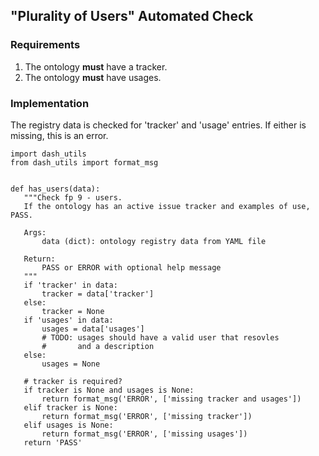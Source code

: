 ## "Plurality of Users" Automated Check

### Requirements
1. The ontology **must** have a tracker.
2. The ontology **must** have usages.

### Implementation
The registry data is checked for 'tracker' and 'usage' entries. If either is missing, this is an error.

```
import dash_utils
from dash_utils import format_msg


def has_users(data):
   """Check fp 9 - users.
   If the ontology has an active issue tracker and examples of use, PASS.

   Args:
       data (dict): ontology registry data from YAML file

   Return:
       PASS or ERROR with optional help message
   """
   if 'tracker' in data:
       tracker = data['tracker']
   else:
       tracker = None
   if 'usages' in data:
       usages = data['usages']
       # TODO: usages should have a valid user that resovles
       #       and a description
   else:
       usages = None

   # tracker is required?
   if tracker is None and usages is None:
       return format_msg('ERROR', ['missing tracker and usages'])
   elif tracker is None:
       return format_msg('ERROR', ['missing tracker'])
   elif usages is None:
       return format_msg('ERROR', ['missing usages'])
   return 'PASS'
```
